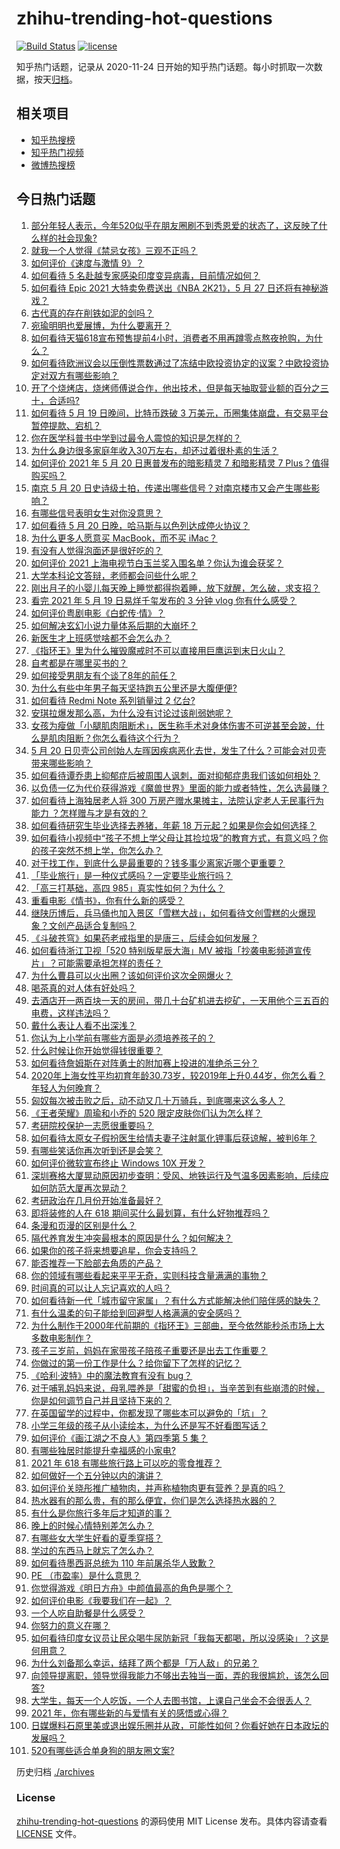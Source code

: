 # zhihu-trending-hot-questions

[![Build Status](https://github.com/justjavac/zhihu-trending-hot-questions/workflows/ci/badge.svg?branch=master)](https://github.com/justjavac/zhihu-trending-hot-questions/actions)
[![license](https://img.shields.io/github/license/justjavac/zhihu-trending-hot-questions)](https://github.com/justjavac/zhihu-trending-hot-questions/blob/master/LICENSE)

知乎热门话题，记录从 2020-11-24 日开始的知乎热门话题。每小时抓取一次数据，按天[归档](./archives)。

## 相关项目

- [知乎热搜榜](https://github.com/justjavac/zhihu-trending-top-search)
- [知乎热门视频](https://github.com/justjavac/zhihu-trending-hot-video)
- [微博热搜榜](https://github.com/justjavac/weibo-trending-hot-search)

## 今日热门话题

<!-- BEGIN -->
<!-- 最后更新时间 Fri May 21 2021 11:17:34 GMT+0800 (China Standard Time) -->

1. [部分年轻人表示，今年520似乎在朋友圈刷不到秀恩爱的状态了，这反映了什么样的社会现象?](https://www.zhihu.com/question/460423038)
2. [就我一个人觉得《禁忌女孩》三观不正吗？](https://www.zhihu.com/question/459426098)
3. [如何评价《速度与激情 9》？](https://www.zhihu.com/question/458656265)
4. [如何看待 5 名赴越专家感染印度变异病毒，目前情况如何？](https://www.zhihu.com/question/460154947)
5. [如何看待 Epic 2021 大特卖免费送出《NBA 2K21》，5 月 27
   日还将有神秘游戏？](https://www.zhihu.com/question/460549824)
6. [古代真的存在削铁如泥的剑吗？](https://www.zhihu.com/question/458810287)
7. [宛瑜明明也爱展博，为什么要离开？](https://www.zhihu.com/question/443423809)
8. [如何看待天猫618宣布预售提前4小时，消费者不用再蹲零点熬夜抢购，为什么？](https://www.zhihu.com/question/460462395)
9. [如何看待欧洲议会以压倒性票数通过了冻结中欧投资协定的议案？中欧投资协定对双方有哪些影响？](https://www.zhihu.com/question/460600369)
10. [开了个烧烤店，烧烤师傅说合作，他出技术，但是每天抽取营业额的百分之三十，合适吗?](https://www.zhihu.com/question/456743652)
11. [如何看待 5 月 19 日晚间，比特币跌破 3
    万美元，币圈集体崩盘，有交易平台暂停提款、宕机？](https://www.zhihu.com/question/460373052)
12. [你在医学科普书中学到过最令人震惊的知识是怎样的？](https://www.zhihu.com/question/456001336)
13. [为什么身边很多家庭年收入30万左右，却还过着很朴素的生活？](https://www.zhihu.com/question/307170588)
14. [如何评价 2021 年 5 月 20 日惠普发布的暗影精灵 7 和暗影精灵 7
    Plus？值得购买吗？](https://www.zhihu.com/question/460530846)
15. [南京 5 月 20
    日史诗级土拍，传递出哪些信号？对南京楼市又会产生哪些影响？](https://www.zhihu.com/question/460320921)
16. [有哪些信号表明女生对你没意思？](https://www.zhihu.com/question/321452698)
17. [如何看待 5 月 20 日晚，哈马斯与以色列达成停火协议？](https://www.zhihu.com/question/460585854)
18. [为什么更多人愿意买 MacBook，而不买 iMac？](https://www.zhihu.com/question/285261815)
19. [有没有人觉得泡面还是很好吃的？](https://www.zhihu.com/question/456731897)
20. [如何评价 2021 上海电视节白玉兰奖入围名单？你认为谁会获奖？](https://www.zhihu.com/question/460591046)
21. [大学本科论文答辩，老师都会问些什么呢？](https://www.zhihu.com/question/321117978)
22. [刚出月子的小婴儿每天晚上睡觉都得抱着睡，放下就醒，怎么破，求支招？](https://www.zhihu.com/question/297105628)
23. [看完 2021 年 5 月 19 日易烊千玺发布的 3 分钟 vlog
    你有什么感受？](https://www.zhihu.com/question/460398025)
24. [如何评价粤剧电影《白蛇传·情》？](https://www.zhihu.com/question/362956135)
25. [如何解决玄幻小说力量体系后期的大崩坏？](https://www.zhihu.com/question/373347616)
26. [新医生才上班感觉啥都不会怎么办？](https://www.zhihu.com/question/455297859)
27. [《指环王》里为什么摧毁魔戒时不可以直接用巨鹰运到末日火山？](https://www.zhihu.com/question/55276529)
28. [自考都是在哪里买书的？](https://www.zhihu.com/question/315964311)
29. [如何接受男朋友有个谈了8年的前任？](https://www.zhihu.com/question/458142301)
30. [为什么有些中年男子每天坚持跑五公里还是大腹便便?](https://www.zhihu.com/question/457131875)
31. [如何看待 Redmi Note 系列销量过 2 亿台?](https://www.zhihu.com/question/460424609)
32. [安琪拉爆发那么高，为什么没有讨论过该削弱她呢？](https://www.zhihu.com/question/459387462)
33. [女孩为瘦做「小腿肌肉阻断术」，医生称手术对身体伤害不可逆甚至会跛，什么是肌肉阻断？你怎么看待这个行为？](https://www.zhihu.com/question/460433831)
34. [5 月 20
    日贝壳公司创始人左晖因疾病恶化去世，发生了什么？可能会对贝壳带来哪些影响？](https://www.zhihu.com/question/460483613)
35. [如何看待谭乔患上抑郁症后被周围人讽刺，面对抑郁症患我们该如何相处？](https://www.zhihu.com/question/460156746)
36. [以负债一亿为代价获得游戏《魔兽世界》里面的能力或者特性，怎么选最赚？](https://www.zhihu.com/question/459961100)
37. [如何看待上海独居老人将 300 万房产赠水果摊主，法院认定老人无民事行为能力
    ？怎样赠与才是有效的？](https://www.zhihu.com/question/460310210)
38. [如何看待研究生毕业选择去养猪，年薪 18
    万元起？如果是你会如何选择？](https://www.zhihu.com/question/460279521)
39. [如何看待小视频中“孩子不想上学父母让其捡垃圾”的教育方式，有意义吗？你的孩子突然不想上学，你怎么办？](https://www.zhihu.com/question/460046826)
40. [对于找工作，到底什么是最重要的？钱多事少离家近哪个更重要？](https://www.zhihu.com/question/460301889)
41. [「毕业旅行」是一种仪式感吗？一定要毕业旅行吗？](https://www.zhihu.com/question/458907780)
42. [「高三打基础，高四 985」真实性如何？为什么？](https://www.zhihu.com/question/460156200)
43. [重看电影《情书》，你有什么新的感受？](https://www.zhihu.com/question/458859724)
44. [继陕历博后，兵马俑也加入景区「雪糕大战」，如何看待文创雪糕的火爆现象？文创产品适合复制吗？](https://www.zhihu.com/question/460296119)
45. [《斗破苍穹》如果药老戒指里的是唐三，后续会如何发展？](https://www.zhihu.com/question/453956447)
46. [如何看待浙江卫视「520 特别版星辰大海」MV
    被指「抄袭电影频道宣传片」？可能需要承担怎样的责任？](https://www.zhihu.com/question/460466033)
47. [为什么曹县可以火出圈？该如何评价这次全网爆火？](https://www.zhihu.com/question/460351832)
48. [喝茶真的对人体有好处吗？](https://www.zhihu.com/question/450322435)
49. [去酒店开一两百块一天的房间，带几十台矿机进去挖矿，一天用他个三五百的电费，这样违法吗？](https://www.zhihu.com/question/460015320)
50. [戴什么表让人看不出深浅？](https://www.zhihu.com/question/447868724)
51. [你认为上小学前有哪些方面是必须培养孩子的？](https://www.zhihu.com/question/431567052)
52. [什么时候让你开始觉得钱很重要？](https://www.zhihu.com/question/457214026)
53. [如何看待詹姆斯在对阵勇士的附加赛上投进的准绝杀三分？](https://www.zhihu.com/question/460456140)
54. [2020年上海女性平均初育年龄30.73岁，较2019年上升0.44岁，你怎么看？年轻人为何晚育？](https://www.zhihu.com/question/460137446)
55. [匈奴每次被击败之后，动不动又几十万骑兵，到底哪来这么多人？](https://www.zhihu.com/question/459734790)
56. [《王者荣耀》周瑜和小乔的 520 限定皮肤你们认为怎么样？](https://www.zhihu.com/question/459898517)
57. [考研院校保护一志愿很重要吗？](https://www.zhihu.com/question/455689422)
58. [如何看待太原女子假扮医生给情夫妻子注射氯化钾事后获谅解，被判6年？](https://www.zhihu.com/question/460225330)
59. [有哪些笑话你再次听到还是会笑？](https://www.zhihu.com/question/459869379)
60. [如何评价微软宣布终止 Windows 10X 开发？](https://www.zhihu.com/question/460253008)
61. [深圳赛格大厦晃动原因初步查明：受风、地铁运行及气温多因素影响，后续应如何防范大厦再次晃动？](https://www.zhihu.com/question/460333803)
62. [考研政治在几月份开始准备最好？](https://www.zhihu.com/question/323153005)
63. [即将装修的人在 618 期间买什么最划算，有什么好物推荐吗？](https://www.zhihu.com/question/459065761)
64. [条漫和页漫的区别是什么？](https://www.zhihu.com/question/68118338)
65. [隔代养育发生冲突最根本的原因是什么？如何解决？](https://www.zhihu.com/question/459697044)
66. [如果你的孩子将来想要追星，你会支持吗？](https://www.zhihu.com/question/459408387)
67. [能否推荐一下脸部去角质的产品？](https://www.zhihu.com/question/24407393)
68. [你的领域有哪些看起来平平无奇，实则科技含量满满的事物？](https://www.zhihu.com/question/459861681)
69. [时间真的可以让人忘记喜欢的人吗？](https://www.zhihu.com/question/459470996)
70. [如何看待新一代「城市留守家属」？有什么方式能解决他们陪伴感的缺失？](https://www.zhihu.com/question/460365474)
71. [有什么温柔的句子能给到回避型人格满满的安全感吗？](https://www.zhihu.com/question/455031931)
72. [为什么制作于2000年代前期的《指环王》三部曲，至今依然能秒杀市场上大多数电影制作？](https://www.zhihu.com/question/36509150)
73. [孩子三岁前，妈妈在家带孩子陪孩子重要还是出去工作重要？](https://www.zhihu.com/question/428327797)
74. [你做过的第一份工作是什么？给你留下了怎样的记忆？](https://www.zhihu.com/question/459376413)
75. [《哈利·波特》中的魔法教育有没有 bug？](https://www.zhihu.com/question/459857558)
76. [对于哺乳妈妈来说，母乳喂养是「甜蜜的负担」，当辛苦到有些崩溃的时候，你是如何调节自己并且坚持下来的？](https://www.zhihu.com/question/453446430)
77. [在英国留学的过程中，你都发现了哪些本可以避免的「坑」？](https://www.zhihu.com/question/360353175)
78. [小学三年级的孩子从小读绘本，为什么还是写不好看图写话？](https://www.zhihu.com/question/458666937)
79. [如何评价《画江湖之不良人》第四季第 5 集？](https://www.zhihu.com/question/460308083)
80. [有哪些独居时能提升幸福感的小家电?](https://www.zhihu.com/question/333019744)
81. [2021 年 618 有哪些旅行路上可以吃的零食推荐？](https://www.zhihu.com/question/459053335)
82. [如何做好一个五分钟以内的演讲？](https://www.zhihu.com/question/26586726)
83. [如何评价关晓彤推广植物肉，并声称植物肉更有营养？是真的吗？](https://www.zhihu.com/question/460278107)
84. [热水器有的那么贵，有的那么便宜，你们是怎么选择热水器的？](https://www.zhihu.com/question/387991423)
85. [有什么是你旅行多年后才知道的事？](https://www.zhihu.com/question/451751074)
86. [晚上的时候心情特别差怎么办？](https://www.zhihu.com/question/456731708)
87. [有哪些女大学生好看的夏季穿搭？](https://www.zhihu.com/question/316762010)
88. [学过的东西马上就忘了怎么办？](https://www.zhihu.com/question/27252044)
89. [如何看待墨西哥总统为 110 年前屠杀华人致歉？](https://www.zhihu.com/question/460080688)
90. [PE （市盈率）是什么意思？](https://www.zhihu.com/question/20245733)
91. [你觉得游戏《明日方舟》中颜值最高的角色是哪个？](https://www.zhihu.com/question/459264285)
92. [如何评价电影《我要我们在一起》？](https://www.zhihu.com/question/339320960)
93. [一个人吃自助餐是什么感受？](https://www.zhihu.com/question/413006960)
94. [你努力的意义在哪？](https://www.zhihu.com/question/459780661)
95. [如何看待印度女议员让民众喝牛尿防新冠「我每天都喝，所以没感染」？这是何用意？](https://www.zhihu.com/question/460070125)
96. [为什么刘备那么幸运，结拜了两个都是「万人敌」的兄弟？](https://www.zhihu.com/question/266240810)
97. [向领导提离职，领导觉得我能力不够出去独当一面，弄的我很尴尬，该怎么回答?](https://www.zhihu.com/question/452663695)
98. [大学生，每天一个人吃饭，一个人去图书馆，上课自己坐会不会很丢人？](https://www.zhihu.com/question/456048288)
99. [2021 年，你有哪些新的与爱情有关的感悟或心得？](https://www.zhihu.com/question/459046990)
100. [日媒爆料石原里美或退出娱乐圈并从政，可能性如何？你看好她在日本政坛的发展吗？](https://www.zhihu.com/question/460302496)
101. [520有哪些适合单身狗的朋友圈文案?](https://www.zhihu.com/question/395928334)

<!-- END -->

历史归档 [./archives](./archives)

### License

[zhihu-trending-hot-questions](https://github.com/justjavac/zhihu-trending-hot-questions)
的源码使用 MIT License 发布。具体内容请查看 [LICENSE](./LICENSE) 文件。
